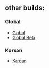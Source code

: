 ## other builds:

### Global

- [Global](https://github.com/torikushiii/TowerOfFantasyData)
- [Global Beta](https://github.com/torikushiii/TowerOfFantasyData/tree/beta)

### Korean
- [Korean](https://github.com/torikushiii/TowerOfFantasyData/tree/kr)
